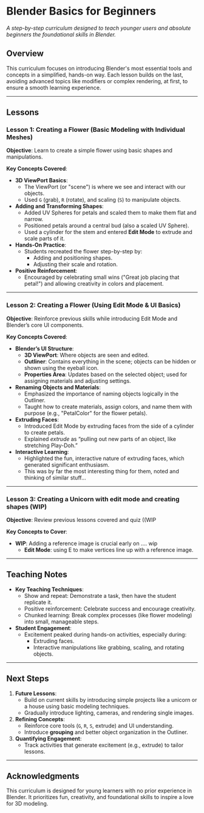 # Blender Basics for Beginners
_A step-by-step curriculum designed to teach younger users and absolute beginners the foundational skills in Blender._

## Overview
This curriculum focuses on introducing Blender's most essential tools and concepts in a simplified, hands-on way. Each lesson builds on the last, avoiding advanced topics like modifiers or complex rendering, at first, to ensure a smooth learning experience.

---

## Lessons

### Lesson 1: Creating a Flower (Basic Modeling with Individual Meshes)
**Objective**: Learn to create a simple flower using basic shapes and manipulations.

**Key Concepts Covered**:
- **3D ViewPort Basics**:
  - The ViewPort (or "scene") is where we see and interact with our objects.
  - Used `G` (grab), `R` (rotate), and scaling (`S`) to manipulate objects.
- **Adding and Transforming Shapes**:
  - Added UV Spheres for petals and scaled them to make them flat and narrow.
  - Positioned petals around a central bud (also a scaled UV Sphere).
  - Used a cylinder for the stem and entered **Edit Mode** to extrude and scale parts of it.
- **Hands-On Practice**:
  - Students recreated the flower step-by-step by:
    - Adding and positioning shapes.
    - Adjusting their scale and rotation.
- **Positive Reinforcement**:
  - Encouraged by celebrating small wins ("Great job placing that petal!") and allowing creativity in colors and placement.

---

### Lesson 2: Creating a Flower (Using Edit Mode & UI Basics)
**Objective**: Reinforce previous skills while introducing Edit Mode and Blender’s core UI components.

**Key Concepts Covered**:
- **Blender’s UI Structure**:
  - **3D ViewPort**: Where objects are seen and edited.
  - **Outliner**: Contains everything in the scene; objects can be hidden or shown using the eyeball icon.
  - **Properties Area**: Updates based on the selected object; used for assigning materials and adjusting settings.
- **Renaming Objects and Materials**:
  - Emphasized the importance of naming objects logically in the Outliner.
  - Taught how to create materials, assign colors, and name them with purpose (e.g., "PetalColor" for the flower petals).
- **Extruding Faces**:
  - Introduced Edit Mode by extruding faces from the side of a cylinder to create petals.
  - Explained *extrude* as “pulling out new parts of an object, like stretching Play-Doh.”
- **Interactive Learning**:
  - Highlighted the fun, interactive nature of extruding faces, which generated significant enthusiasm.
  - This was by far the most interesting thing for them, noted and thinking of similar stuff...

---

### Lesson 3: Creating a Unicorn with edit mode and creating shapes (WIP)
**Objective**: Review previous lessons covered and quiz ((WIP

**Key Concepts to Cover**:
- **WIP**: Adding a reference image is crucial early on .... wip
  - **Edit Mode**: using E to make vertices line up with a reference image.

---

## Teaching Notes
- **Key Teaching Techniques**:
  - Show and repeat: Demonstrate a task, then have the student replicate it.
  - Positive reinforcement: Celebrate success and encourage creativity.
  - Chunked learning: Break complex processes (like flower modeling) into small, manageable steps.
- **Student Engagement**:
  - Excitement peaked during hands-on activities, especially during:
    - Extruding faces.
    - Interactive manipulations like grabbing, scaling, and rotating objects.

---

## Next Steps
1. **Future Lessons**:
   - Build on current skills by introducing simple projects like a unicorn or a house using basic modeling techniques.
   - Gradually introduce lighting, cameras, and rendering single images.
2. **Refining Concepts**:
   - Reinforce core tools (`G`, `R`, `S`, extrude) and UI understanding.
   - Introduce **grouping** and better object organization in the Outliner.
3. **Quantifying Engagement**:
   - Track activities that generate excitement (e.g., extrude) to tailor lessons.

---

## Acknowledgments
This curriculum is designed for young learners with no prior experience in Blender. It prioritizes fun, creativity, and foundational skills to inspire a love for 3D modeling.
